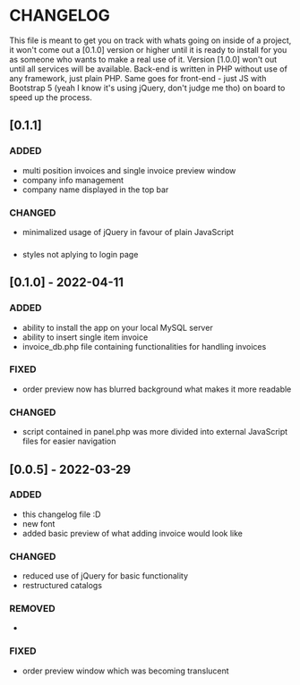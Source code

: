 # CHANGELOG
This file is meant to get you on track with whats going on inside of a project, it won't come out a [0.1.0] version or higher until it is ready to install for you as someone who wants to make a real use of it. Version [1.0.0] won't out until all services will be available.
Back-end is written in PHP without use of any framework, just plain PHP. Same goes for front-end - just JS with Bootstrap 5 (yeah I know it's using jQuery, don't judge me tho) on board to speed up the process.
## [0.1.1]
### ADDED
- multi position invoices and single invoice preview window
- company info management
- company name displayed in the top bar
### CHANGED
- minimalized usage of jQuery in favour of plain JavaScript
###
- styles not aplying to login page
## [0.1.0] - 2022-04-11
### ADDED
- ability to install the app on your local MySQL server
- ability to insert single item invoice
- invoice_db.php file containing functionalities for handling invoices
### FIXED
- order preview now has blurred background what makes it more readable
### CHANGED
- script contained in panel.php was more divided into external JavaScript files for easier navigation
## [0.0.5] - 2022-03-29
### ADDED
- this changelog file :D
- new font
- added basic preview of what adding invoice would look like
### CHANGED
- reduced use of jQuery for basic functionality
- restructured catalogs
### REMOVED
- 
### FIXED
- order preview window which was becoming translucent